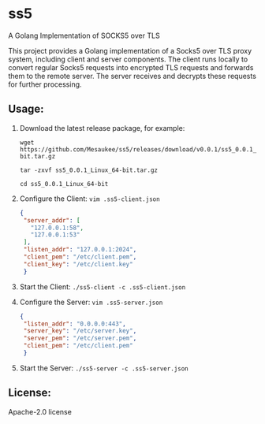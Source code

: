 # ss5
A Golang Implementation of SOCKS5 over TLS

This project provides a Golang implementation of a Socks5 over TLS proxy system, including client and server components. The client runs locally to convert regular Socks5 requests into encrypted TLS requests and forwards them to the remote server. The server receives and decrypts these requests for further processing.

## Usage:
1. Download the latest release package, for example:
   ``` shell
   wget https://github.com/Mesaukee/ss5/releases/download/v0.0.1/ss5_0.0.1_Linux_64-bit.tar.gz
   
   tar -zxvf ss5_0.0.1_Linux_64-bit.tar.gz
   
   cd ss5_0.0.1_Linux_64-bit
   ```
2. Configure the Client:
   `vim .ss5-client.json`
   
   ```json
   {
    "server_addr": [
      "127.0.0.1:58",
      "127.0.0.1:53"
    ],
    "listen_addr": "127.0.0.1:2024",
    "client_pem": "/etc/client.pem",
    "client_key": "/etc/client.key"
    }
   ```
   
3. Start the Client:
   `./ss5-client -c .ss5-client.json`
   
4. Configure the Server:
   `vim .ss5-server.json`
   
   ```json
   {
    "listen_addr": "0.0.0.0:443",
    "server_key": "/etc/server.key",
    "server_pem": "/etc/server.pem",
    "client_pem": "/etc/client.pem"
    }
   ```
7. Start the Server:
   `./ss5-server -c .ss5-server.json`

## License:

Apache-2.0 license

